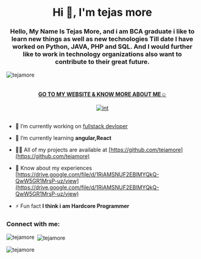 <h1 align="center">Hi 👋, I'm tejas more</h1>
<h3 align="center">Hello, My Name Is Tejas More, and i am BCA graduate i like to learn new things as well as new technologies Till date I have worked on Python, JAVA, PHP and SQL. And I would further like to work in technology organizations also want to contribute to their great future.</h3>

<p align="left"> <img src="https://komarev.com/ghpvc/?username=tejamore&label=Profile%20views&color=0e75b6&style=flat" alt="tejamore" /> </p>

<p align="left"> <a href="https://twitter.com/" target="blank"><img src="https://img.shields.io/twitter/follow/?logo=twitter&style=for-the-badge" alt="" /></a> </p>
<h4 align="center"><a link href="https://tejasmore.netlify.app/">GO TO MY WEBSITE & KNOW MORE ABOUT ME☺</a></h4>
<p align="center"><a href="https://ibb.co/YpB3pWJ"><img src="https://i.ibb.co/bz5Pz3Y/int.png" alt="int" border="0"></a><br /><a target='_blank' href='https://nonprofitlight.com/md/calverton/adoptions-together-inc'></a><br /></p>

<center></center>

- 🔭 I’m currently working on [fullstack devloper](https://tejasmore.netlify.app)

- 🌱 I’m currently learning **angular,React**

- 👨‍💻 All of my projects are available at [https://github.com/tejamore](https://github.com/tejamore)

- 📄 Know about my experiences [https://drive.google.com/file/d/1RiAMSNUF2EBlMYQkQ-QwW5GR1MrsP-uz/view](https://drive.google.com/file/d/1RiAMSNUF2EBlMYQkQ-QwW5GR1MrsP-uz/view)

- ⚡ Fun fact **I think i am Hardcore Programmer**

<h3 align="left">Connect with me:</h3>
<p align="left">
</p>



<p><img align="left" src="https://github-readme-stats.vercel.app/api/top-langs?username=tejamore&show_icons=true&locale=en&layout=compact" alt="tejamore" /></p>

<p>&nbsp;<img align="center" src="https://github-readme-stats.vercel.app/api?username=tejamore&show_icons=true&locale=en" alt="tejamore" /></p>

<p><img align="center" src="https://github-readme-streak-stats.herokuapp.com/?user=tejamore&" alt="tejamore" /></p>
